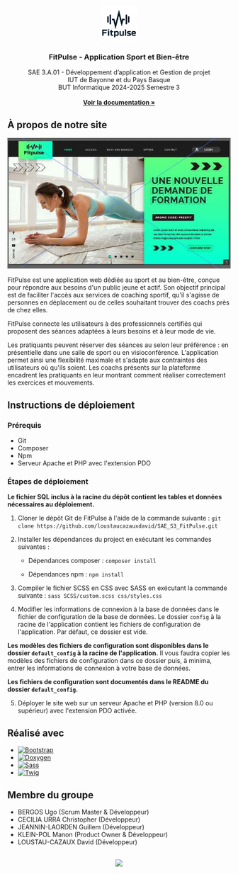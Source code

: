 <!-- LOGO -->
<br/>
<div align="center">
	<a href="https://github.com/loustaucazauxdavid/SAE_S3_FitPulse">
		<img src="images/README/logo.png" alt="FitPulse" width="80" height="80">
	</a>
	<h3 align="center">FitPulse - Application Sport et Bien-être</h3>
	<p align="center">
		SAE 3.A.01 - Développement d’application et Gestion de projet <br/>
		IUT de Bayonne et du Pays Basque <br/>
		BUT Informatique 2024-2025 Semestre 3 <br/> <br/>
	<a href="https://loustaucazauxdavid.github.io/SAE_S3_FitPulse/"><strong>Voir la documentation »</strong></a>
</div>

 
<!-- À propos de notre site -->
## À propos de notre site

[![Capture site][capture-site]](_blank)

FitPulse est une application web dédiée au sport et au bien-être, conçue pour répondre aux besoins d'un public jeune et actif. Son objectif principal est de faciliter l'accès aux services de coaching sportif, qu'il s'agisse de personnes en déplacement ou de celles souhaitant trouver des coachs près de chez elles. 

FitPulse connecte les utilisateurs à des professionnels certifiés qui proposent des séances adaptées à leurs besoins et à leur mode de vie.  

Les pratiquants peuvent  réserver des séances au selon leur préférence : en présentielle dans une salle de sport ou en visioconférence. L'application permet ainsi une flexibilité maximale et s'adapte aux contraintes des utilisateurs où qu'ils soient. Les coachs présents sur la plateforme encadrent les pratiquants en leur montrant comment réaliser correctement les exercices et mouvements.

<!-- Instructions de déploiement -->
## Instructions de déploiement

### Prérequis 
  * Git
  * Composer
  * Npm
  * Serveur Apache et PHP avec l'extension PDO

### Étapes de déploiement

**Le fichier SQL inclus à la racine du dépôt contient les tables et données nécessaires au déploiement.**

1. Cloner le dépôt Git de FitPulse à l'aide de la commande suivante :
`git clone https://github.com/loustaucazauxdavid/SAE_S3_FitPulse.git`

2. Installer les dépendances du project en exécutant les commandes suivantes :
	* Dépendances composer :
`composer install`

	* Dépendances npm :
`npm install`

3. Compiler le fichier SCSS en CSS avec SASS en exécutant la commande suivante :
`sass SCSS/custom.scss css/styles.css`

4. Modifier les informations de connexion à la base de données dans le fichier de configuration de la base de données.
Le dossier `config` à la racine de l'application contient les fichiers de configuration de l'application. Par défaut, ce dossier est vide.

**Les modèles des fichiers de configuration sont disponibles dans le dossier `default_config` à la racine de l'application.**
Il vous faudra copier les modèles des fichiers de configuration dans ce dossier puis, à minima, entrer les informations de connexion à votre base de données.

**Les fichiers de configuration sont documentés dans le README du dossier `default_config`.**

5. Déployer le site web sur un serveur Apache et PHP (version 8.0 ou supérieur) avec l'extension PDO activée.
	
<!-- Réalisé avec -->
## Réalisé avec

* [![Bootstrap][Bootstrap-logo]][Bootstrap-url]
* [![Doxygen][Doxygen-logo]][Doxygen-url]
* [![Sass][Sass-logo]][Sass-url]
* [![Twig][Twig-logo]][Twig-url]


<!-- Membres du groupe -->
## Membre du groupe

<ul>
	<li>BERGOS Ugo (Scrum Master & Développeur)</li>
	<li>CECILIA URRA Christopher (Développeur)</li>
	<li>JEANNIN-LAORDEN Guillem (Développeur)</li>
	<li>KLEIN-POL Manon (Product Owner & Développeur)</li>
	<li>LOUSTAU-CAZAUX David (Développeur)</li>
</ul>
<br/>
<div align="center">
	<a align="center" href="https://github.com/loustaucazauxdavid/SAE_S3_FitPulse/graphs/contributors">
		<img src="https://contrib.rocks/image?repo=loustaucazauxdavid/SAE_S3_FitPulse"/>
	</a>
</div>
<br/>


<!-- LIENS/IMAGES -->

[capture-site]: images/README/capture.jpg
[Bootstrap-logo]: https://img.shields.io/badge/Bootstrap-563D7C?style=for-the-badge&logo=bootstrap&logoColor=white
[Bootstrap-url]: https://getbootstrap.com
[Twig-logo]: https://img.shields.io/badge/Twig-000000?style=for-the-badge&logo=symfony&logoColor=white
[Twig-url]: https://twig.symfony.com/
[Sass-logo]: https://img.shields.io/badge/Sass-CC6699?style=for-the-badge&logo=sass&logoColor=white
[Sass-url]: https://sass-lang.com/
[Doxygen-logo]: https://img.shields.io/badge/Doxygen-2C4AA8?style=for-the-badge&logo=doxygen&logoColor=white
[Doxygen-url]: https://www.doxygen.nl/